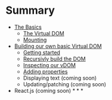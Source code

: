# Summary

* [The Basics](01-basics/README.md)
    * [The Virtual DOM](basics/01-virtual-dom.md)
    * [Mounting](basics/02-mounting.md)
* [Building our own basic Virtual DOM](build_basic_vdom/README.md)
    * [Getting started](build_basic_vdom/01-getting-started.md)
    * [Recursivly build the DOM](02-building_basic_vdom/02-recursively-build-dom.md)
    * [Inspecting our vDOM](02-building_basic_vdom/03-inspecting-our-vdom.md)
    * [Adding properties](02-building_basic_vdom/04-adding-props.md)
    * Displaying text (coming soon)
    * Updating/patching (coming soon)
* React.js (coming soon)
    *
    *
    *
